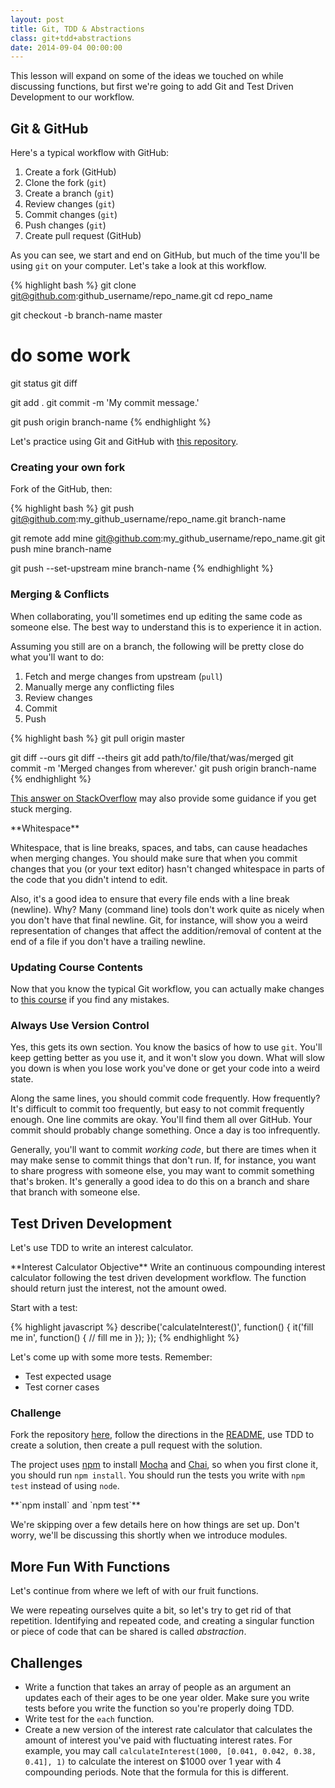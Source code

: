 ```yaml
---
layout: post
title: Git, TDD & Abstractions
class: git+tdd+abstractions
date: 2014-09-04 00:00:00
---
```


This lesson will expand on some of the ideas we touched on while discussing
functions, but first we're going to add Git and Test Driven Development to our
workflow.

## Git & GitHub

Here's a typical workflow with GitHub:

1. Create a fork (GitHub)
1. Clone the fork (`git`)
1. Create a branch (`git`)
1. Review changes (`git`)
1. Commit changes (`git`)
1. Push changes (`git`)
1. Create pull request (GitHub)

As you can see, we start and end on GitHub, but much of the time you'll be
using `git` on your computer. Let's take a look at this workflow.

{% highlight bash %}
git clone git@github.com:github_username/repo_name.git
cd repo_name

git checkout -b branch-name master

# do some work

git status
git diff

git add .
git commit -m 'My commit message.'

git push origin branch-name
{% endhighlight %}

Let's practice using Git and GitHub with [this repository][github-jsi-members].

### Creating your own fork

Fork of the GitHub, then:

{% highlight bash %}
git push git@github.com:my_github_username/repo_name.git branch-name

git remote add mine git@github.com:my_github_username/repo_name.git
git push mine branch-name

git push --set-upstream mine branch-name
{% endhighlight %}


### Merging & Conflicts

When collaborating, you'll sometimes end up editing the same code as someone
else. The best way to understand this is to experience it in action.

Assuming you still are on a branch, the following will be pretty close do what
you'll want to do:

1. Fetch and merge changes from upstream (`pull`)
1. Manually merge any conflicting files
1. Review changes
1. Commit
1. Push

{% highlight bash %}
git pull origin master

git diff --ours
git diff --theirs
git add path/to/file/that/was/merged
git commit -m 'Merged changes from wherever.'
git push origin branch-name
{% endhighlight %}

[This answer on StackOverflow][so-git-merge] may also provide some guidance
if you get stuck merging.

<aside>
**Whitespace**

Whitespace, that is line breaks, spaces, and tabs, can cause headaches when
merging changes. You should make sure that when you commit changes that you
(or your text editor) hasn't changed whitespace in parts of the code that you
didn't intend to edit.

Also, it's a good idea to ensure that every file ends with a line break
(newline). Why? Many (command line) tools don't work quite as nicely when you
don't have that final newline. Git, for instance, will show you a weird
representation of changes that affect the addition/removal of content at the
end of a file if you don't have a trailing newline.
</aside>

### Updating Course Contents

Now that you know the typical Git workflow, you can actually make changes to
[this course][github-jsi] if you find any mistakes.

### Always Use Version Control

Yes, this gets its own section. You know the basics of how to use `git`. You'll
keep getting better as you use it, and it won't slow you down. What will slow
you down is when you lose work you've done or get your code into a weird state.

Along the same lines, you should commit code frequently. How frequently? It's
difficult to commit too frequently, but easy to not commit frequently enough.
One line commits are okay. You'll find them all over GitHub. Your commit should
probably change something. Once a day is too infrequently.

Generally, you'll want to commit _working code_, but there are times when it
may make sense to commit things that don't run. If, for instance, you want to
share progress with someone else, you may want to commit something that's
broken. It's generally a good idea to do this on a branch and share that branch
with someone else.


## Test Driven Development

Let's use TDD to write an interest calculator.

<aside class="objective">
**Interest Calculator Objective**
Write an continuous compounding interest calculator following the test driven
development workflow. The function should return just the interest, not the
amount owed.
</aside>

Start with a test:

{% highlight javascript %}
describe('calculateInterest()', function() {
  it('fill me in', function() {
    // fill me in
  });
});
{% endhighlight %}

Let's come up with some more tests. Remember:

 - Test expected usage
 - Test corner cases


### Challenge

Fork the repository [here][github-jsi-gravity], follow the directions in the
[README][github-jsi-gravity-readme], use TDD to create a solution, then create
a pull request with the solution.

The project uses [npm][npm] to install [Mocha][mocha] and [Chai][chai], so when
you first clone it, you should run `npm install`. You should run the tests you
write with `npm test` instead of using `node`.

<aside>
**`npm install` and `npm test`**

We're skipping over a few details here on how things are set up. Don't worry,
we'll be discussing this shortly when we introduce modules.
</aside>


## More Fun With Functions

Let's continue from where we left of with our fruit functions.

We were repeating ourselves quite a bit, so let's try to get rid of that
repetition. Identifying and repeated code, and creating a singular function or
piece of code that can be shared is called _abstraction_.


## Challenges

- Write a function that takes an array of people as an argument an updates each
  of their ages to be one year older. Make sure you write tests before you
  write the function so you're properly doing TDD.
- Write test for the `each` function.
- Create a new version of the interest rate calculator that calculates the
  amount of interest you've paid with fluctuating interest rates. For example,
  you may call `calculateInterest(1000, [0.041, 0.042, 0.38, 0.41], 1)` to
  calculate the interest on $1000 over 1 year with 4 compounding periods. Note
  that the formula for this is different.

[so-git-merge]: http://stackoverflow.com/a/3407920/98069
[github-jsi]: https://github.com/portlandcodeschool/jsi
[github-jsi-members]: https://github.com/portlandcodeschool/jsi-members
[github-jsi-gravity]: https://github.com/portlandcodeschool/jsi-gravity
[github-jsi-gravity-readme]: https://github.com/portlandcodeschool/jsi-gravity/blob/master/README.md
[npm]: https://www.npmjs.org
[mocha]: http://visionmedia.github.io/mocha/
[chai]: http://chaijs.com
